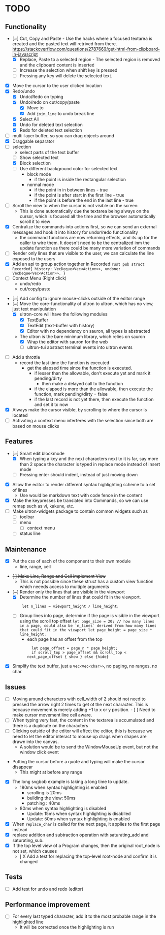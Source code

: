 # TODO

## Functionality
- [~] Cut, Copy and Paste
        - Use the hacks where a focused textarea is created and the pasted text will
            retrived from there.
            https://stackoverflow.com/questions/2787669/get-html-from-clipboard-in-javascript
    - [X] Replace, Paste to a selected region
           - The selected region is removed and the clipboard content is inserted
    - [ ] Increase the selection when shift key is pressed
    - [ ] Pressing any key will delete the selected text.
- [X] Move the cursor to the user clicked location
- [X] Redo/undo
    - [X] Undo/Redo on typing
    - [X] Undo/redo on cut/copy/paste
        - [X] Move to
        - [X] Add `join_line` to undo break line
    - [X] Select All
    - [X] Undo for deleted text selection
    - [X] Redo for deleted text selection
- [ ] multi-layer buffer, so you can drag objects around
- [X] Draggable separator
- [ ] selection
    - select parts of the text buffer
    - [ ] Show selected text
    - [X] Block selection
    - [ ] Use different background color for selected text
        - block mode
            - if the point is inside the rectangular selection
        - normal mode
            - if the point in in between lines - true
            - if the point is after start in the first line - true
            - if the point is before the end in the last line - true
- [ ] Scroll the view to when the cursor is not visible on the screen
    - This is done automatically due the textarea being always on the cursor, which is focused all the time
        and the browser automatically scroll it to view
- [X] Centralize the commands into actions first, so we can send an external messages
    and hook it into history for undor/redo functionality
    - the command functions are now returning effects, and its up for the caller to wire them.
        It doesn't need to be the centralized inm the update function as there could be many more variation of commands
- [ ] Render only lines that are visible to the user, we can calculate the line exposed to the users
- [X] Add an api to group action together in Recorded
        ```rust
        pub struct Recorded{
            history: VecDeque<Vec<Action>>,
            undone: VecDeque<Vec<Action>>,
        }
        ```
- [ ] Context Menu (Right click)
    - undo/redo
    - cut/copy/paste
- [~] Add config to ignore mouse-clicks outside of the editor range
- [~] Move the core-functionality of ultron to ultron, which has no view, just text manipulation
    - [X] ultron-core will have the following modules
        - [X] TextBuffer
        - [X] TextEdit (text-buffer with history)
        - [X] Editor
        with no dependency on sauron, all types is abstracted
    - The ultron is the bare minimum library, which relies on sauron
        - [X] Wrap the editor with sauron for the web
        - [ ] ultron-tui abstract terminal events into ultron events
- [ ] Add a throttle
    - record the last time the function is executed
        - get the elapsed time since the function is executed.
            - if lesser than the allowable, don't execute yet and mark it pending/dirty
                - then make a delayed call to the function
            - if the elapsed is more than the allowable, then execute the function, mark pending/dirty = false
            - if the last record is not yet there, then execute the function and set it to now
- [X] Always make the cursor visible, by scrolling to where the cursor is located
- [ ] Activating a context menu interferes with the selection since both are based on mouse clicks

## Features
- [~] Smart edit blockmode
    - [X] When typing a key and the next characters next to it is far, say more than 2 space the character is typed in replace mode
        instead of insert mode
    - [ ] Pressing enter should indent, instead of just moving down
- [X] Allow the editor to render different syntax highlighting scheme to a set of lines
    - Use would be markdown text with code fence in the content
- [X] Make the keypresses be translated into Commands, so we can use remap such as vi, kakune, etc.
- [ ] Make ultron-widgets package to contain common widgets such as
    - [ ] toolbar
    - [ ] menu
        - [ ] context menu
    - [ ] status line

## Maintenance
- [X] Put the css of each of the component to their own module
    - line, range, cell
- ~~[ ] Make Line, Range and Cell implement View~~
     - This is not possible since these struct has a custom view function which neeeds access to multiple arguments
- [~] Render only the lines that are visible in the viewport
    - [X] Determine the number of lines that could fit in the viewport.
        ```
         let n_lines = viewport_height / line_height;
        ```
    - [ ] Group lines into page, determine if the page is visible in the viewport using the scroll top offset
          ```
            let page_size = 20; // how many lines in a page, could also be `n_lines` derived from how many lines that could fit in the viewport
            let page_height = page_size * line_height;
          ```
        - each page has an offset from the top
          ```
            let page_offset = page_n * page_height;
            if scroll_top > page_offset && scroll_top < next_page_offset { show } else {hide}
          ```
- [X] Simplify the text buffer, just a `Vec<Vec<char>>`, no paging, no ranges, no char.

## Issues
- [ ] Moving around characters with cell_width of 2
        should not need to pressed the arrow right 2 times to get ot the next character.
        This is because movement is merely adding +1 to x or y position.
        - [ ] Need to make cursor movement line cell aware.
- [ ] When typing very fast, the content in the textarea is accumulated and there is a duplicate on the characters
- [ ] Clicking outside of the editor will affect the editor, this is because we need to let the editor interact to mouse up drags
    when shapes are drawn into the canvas.
    - A solution would be to send the WindowMouseUp event, but not the window click event
- Putting the cursor before a quote and typing will make the cursor disappear
    - This might at before any range
- [X] The long svgbob example is taking a long time to update.
    - 180ms when syntax highlighting is enabled
        - scrolling is 20ms
        - building the view: 50ms
        - patching : 40ms
    - 80ms when syntax highlighting is disabled
        - Update: 15ms when syntax highlighting is disablled
        - Update: 50ms when syntax highlighting is enabled
- [X] When `replace_char` is called for the next page, it applies to the first page instead
- [X] replace addition and subtraction operation with saturating_add and saturating_sub.
- [X] If the top level view of a Program changes, then the original root_node is not set, which causes
    - [ X Add a test for replacing the top-level root-node and confirm it is changed

## Tests
- [ ] Add test for undo and redo (editor)

## Performance improvement
- [ ] For every last typed character, add it to the most probable range in the highlighted line
    - It will be corrected once the highlighting is run
